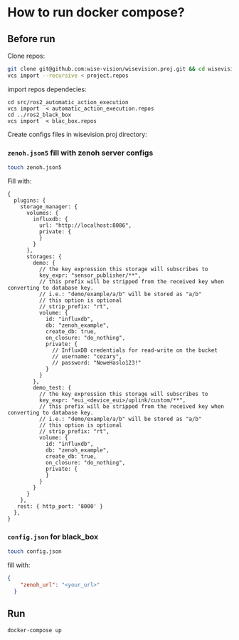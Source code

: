 # How to run docker compose?
## Before run
Clone repos:
``` bash
git clone git@github.com:wise-vision/wisevision.proj.git && cd wisevision.proj
vcs import --recursive < project.repos
```
import repos dependecies:
```
cd src/ros2_automatic_action_execution
vcs import  < automatic_action_execution.repos
cd ../ros2_black_box
vcs import  < blac_box.repos
```
Create configs files in wisevision.proj directory:
### `zenoh.json5` fill with zenoh server configs
``` bash
touch zenoh.json5
```
Fill with:
``` json5
{
  plugins: {
    storage_manager: {
      volumes: {
        influxdb: {
          url: "http://localhost:8086",
          private: {
          }
        }
      },
      storages: {
        demo: {
          // the key expression this storage will subscribes to
          key_expr: "sensor_publisher/**",
          // this prefix will be stripped from the received key when converting to database key.
          // i.e.: "demo/example/a/b" will be stored as "a/b"
          // this option is optional
          // strip_prefix: "rt",
          volume: {
            id: "influxdb",
            db: "zenoh_example",
            create_db: true,
            on_closure: "do_nothing",
            private: {
              // InfluxDB credentials for read-write on the bucket
              // username: "cezary",
              // password: "NoweHaslo123!"
            }
          }
        },
        demo_test: {
          // the key expression this storage will subscribes to
          key_expr: "eui_<device_eui>/uplink/custom/**",
          // this prefix will be stripped from the received key when converting to database key.
          // i.e.: "demo/example/a/b" will be stored as "a/b"
          // this option is optional
          // strip_prefix: "rt",
          volume: {
            id: "influxdb",
            db: "zenoh_example",
            create_db: true,
            on_closure: "do_nothing",
            private: {
            }
          }
        }
      }
    },
   rest: { http_port: '8000' }
  },
}
```
### `config.json` for black_box

``` bash
touch config.json
```
fill with:
``` json
{
    "zenoh_url": "<your_url>"
  }
```

## Run

``` bash
docker-compose up
```